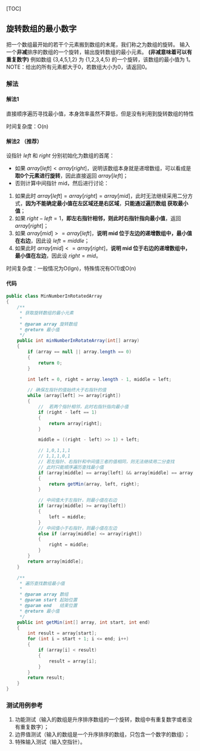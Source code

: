 [TOC]

## 旋转数组的最小数字

把一个数组最开始的若干个元素搬到数组的末尾，我们称之为数组的旋转。
输入一个**非减**排序的数组的一个旋转，输出旋转数组的最小元素。 **(非减意味着可以有重复数字)**
例如数组 {3,4,5,1,2} 为 {1,2,3,4,5} 的一个旋转，该数组的最小值为 1。
NOTE：给出的所有元素都大于0，若数组大小为0，请返回0。

### 解法

#### 解法1
直接顺序遍历寻找最小值，本身效率虽然不算低，但是没有利用到旋转数组的特性

时间复杂度：O(n)



#### 解法2 （推荐）
设指针 $left$ 和 $right$ 分别初始化为数组的首尾：
+ 如果 $array[left] < array[right]$，说明该数组本身就是递增数组，可以看成是**取0个元素进行旋转**，因此直接返回 $array[left]​$；
+ 否则计算中间指针 mid，然后进行讨论：
1. 如果此时 $array[left] = array[right] = array[mid]​$，此时无法继续采用二分方式，**因为不能确定最小值在左区域还是右区域**，**只能通过遍历数组 获取最小值**；
2. 如果 $right - left = 1$，**即左右指针相邻，则此时右指针指向最小值**，返回 $array[right]$；
3. 如果 $array[mid] >= array[left]$，**说明 mid 位于左边的递增数组中，最小值在右边**，因此设 $left = middle$；
4. 如果此时 $array[mid] <= array[right]$，**说明 mid 位于右边的递增数组中，最小值在左边**，因此设 $right = mid$。

时间复杂度：一般情况为O(lgn)，特殊情况有O(1)或O(n)


#### 代码
```java
public class MinNumberInRotatedArray
{
    /**
     * 获取旋转数组的最小元素
     *
     * @param array 旋转数组
     * @return 最小值
     */
    public int minNumberInRotateArray(int[] array)
    {
        if (array == null || array.length == 0)
        {
            return 0;
        }

        int left = 0, right = array.length - 1, middle = left;

        // 确保左指针的值始终大于右指针的值
        while (array[left] >= array[right])
        {
            //  若两个指针相邻，此时右指针指向最小值
            if (right - left == 1)
            {
                return array[right];
            }

            middle = ((right - left) >> 1) + left;

            // 1,0,1,1,1
            // 1,1,1,0,1
            // 若左指针、右指针和中间值三者的值相同，则无法继续用二分查找
            // 此时只能顺序遍历查找最小值
            if (array[middle] == array[left] && array[middle] == array[right])
            {
                return getMin(array, left, right);
            }

            // 中间值大于左指针，则最小值在右边
            if (array[middle] >= array[left])
            {
                left = middle;
            }
            // 中间值小于右指针，则最小值在左边
            else if (array[middle] <= array[right])
            {
                right = middle;
            }
        }
        return array[middle];
    }

    /**
     * 遍历查找数组最小值
     *
     * @param array 数组
     * @param start 起始位置
     * @param end   结束位置
     * @return 最小值
     */
    public int getMin(int[] array, int start, int end)
    {
        int result = array[start];
        for (int i = start + 1; i <= end; i++)
        {
            if (array[i] < result)
            {
                result = array[i];
            }
        }
        return result;
    }
}
```



### 测试用例参考
1. 功能测试（输入的数组是升序排序数组的一个旋转，数组中有重复数字或者没有重复数字）；
2. 边界值测试（输入的数组是一个升序排序的数组，只包含一个数字的数组）；
3. 特殊输入测试（输入空指针）。